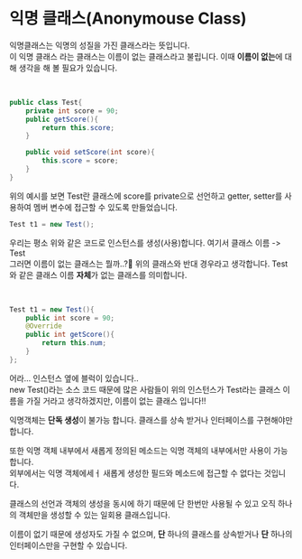 # 익명 클래스(Anonymouse Class)

익명클래스는 익명의 성질을 가진 클래스라는 뜻입니다.  
이 익명 클래스 라는 클래스는 이름이 없는 클래스라고 불립니다. 
이때 **이름이 없는**에 대해 생각을 해 볼 필요가 있습니다. 

<br/>

```java
public class Test{
    private int score = 90;
    public getScore(){
        return this.score;
    }

    public void setScore(int score){
        this.score = score;
    }
}
```

위의 예시를 보면 Test란 클래스에 score를 private으로 선언하고 getter, setter를 사용하여 멤버 변수에 접근할 수 있도록 만들었습니다.   

```java
Test t1 = new Test();
```
우리는 평소 위와 같은 코드로 인스턴스를 생성(사용)합니다.
여기서 클래스 이름 -> Test  
그러면 이름이 없는 클래스는 뭘까..?🤔
위의 클래스와 반대 경우라고 생각합니다. 
Test와 같은 클래스 이름 **자체**가 없는 클래스를 의미합니다. 

<br/>

```java
Test t1 = new Test(){
    public int score = 90;
    @Override
    public int getScore(){
        return this.num;
    }
};

```
 
어라... 인스턴스 옆에 블럭이 있습니다..  
new Test()라는 소스 코드 때문에 많은 사람들이 위의 인스턴스가 Test라는 클래스 이름을 가질 거라고 생각하겠지만, 이름이 없는 클래스 입니다!!

익명객체는 **단독 생성**이 불가능 합니다. 클래스를 상속 받거나 인터페이스를 구현해야만 합니다. 

또한 익명 객체 내부에서 새롭게 정의된 메소드는 익명 객체의 내부에서만 사용이 가능합니다.  
외부에서는 익명 객체에세ㅓ 새롭게 생성한 필드와 메소드에 접근할 수 없다는 것입니다. 

클래스의 선언과 객체의 생성을 동시에 하기 때문에 단 한번만 사용될 수 있고 오직 하나의 객체만을 생성할 수 있는 일회용 클래스입니다.   

이름이 없기 때문에 생성자도 가질 수 없으며, **단** 하나의 클래스를 상속받거나 **단** 하나의 인터페이스만을 구현할 수 있습니다. 
